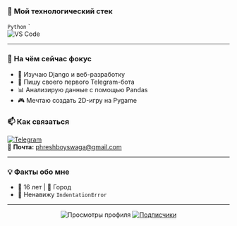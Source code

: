 

### 🚀 **Мой технологический стек**
`Python` `  
![VS Code](https://img.shields.io/badge/VS_Code-007ACC?style=flat&logo=visual-studio-code)

---

### 🎯 **На чём сейчас фокус**
- 🌱 Изучаю Django и веб-разработку
- 🤖 Пишу своего первого Telegram-бота
- 📊 Анализирую данные с помощью Pandas
- 🎮 Мечтаю создать 2D-игру на Pygame



### 📫 **Как связаться**
[![Telegram](https://img.shields.io/badge/Telegram-2CA5E0?logo=telegram)](https://t.me/VIP_HA_CEPBEPE)  
📧 **Почта:** phreshboyswaga@gmail.com

---

### 💡 **Факты обо мне**
- 🎂 16 лет | 📍 Город
- 🤯 Ненавижу `IndentationError`

---

<p align="center">
  <img src="https://komarev.com/ghpvc/?username=USERNAME&color=blueviolet&style=flat" alt="Просмотры профиля"> 
  <a href="https://github.com/USERNAME?tab=followers">
    <img src="https://img.shields.io/github/followers/USERNAME?color=yellow&logo=github" alt="Подписчики">
  </a>
</p>

<!---
gothamcitymurder/gothamcitymurder is a ✨ special ✨ repository because its `README.md` (this file) appears on your GitHub profile.
You can click the Preview link to take a look at your changes.
--->
